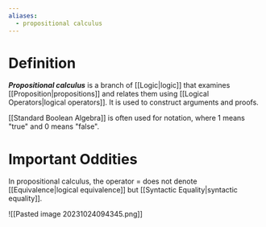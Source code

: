 ```yaml
---
aliases:
  - propositional calculus
---
```

# Definition
___Propositional calculus___ is a branch of [[Logic|logic]] that examines [[Proposition|propositions]] and relates them using [[Logical Operators|logical operators]]. It is used to construct arguments and proofs.

[[Standard Boolean Algebra]] is often used for notation, where $1$ means "true" and $0$ means "false".
# Important Oddities
In propositional calculus, the operator $=$ does not denote [[Equivalence|logical equivalence]] but [[Syntactic Equality|syntactic equality]].


![[Pasted image 20231024094345.png]] 